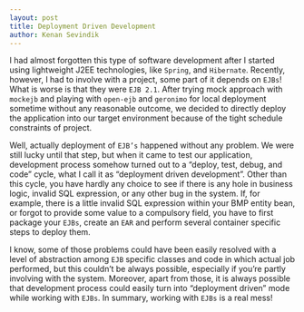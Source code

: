 ```yaml
---
layout: post
title: Deployment Driven Development
author: Kenan Sevindik
---
```

I had almost forgotten this type of software development after I started using lightweight J2EE technologies, like 
`Spring`, and `Hibernate`. Recently, however, I had to involve with a project, some part of it depends on `EJBs`! What 
is worse is that they were `EJB 2.1`. After trying mock approach with `mockejb` and playing with `open-ejb` and `geronimo` 
for local deployment sometime without any reasonable outcome, we decided to directly deploy the application into our target 
environment because of the tight schedule constraints of project.

Well, actually deployment of `EJB’s` happened without any problem. We were still lucky until that step, but when it came 
to test our application, development process somehow turned out to a “deploy, test, debug, and code” cycle, what I call 
it as “deployment driven development”. Other than this cycle, you have hardly any choice to see if there is any hole in 
business logic, invalid SQL expression, or any other bug in the system. If, for example, there is a little invalid SQL 
expression within your BMP entity bean, or forgot to provide some value to a compulsory field, you have to first package 
your `EJBs`, create an `EAR` and perform several container specific steps to deploy them.

I know, some of those problems could have been easily resolved with a level of abstraction among `EJB` specific classes 
and code in which actual job performed, but this couldn’t be always possible, especially if you’re partly involving with 
the system. Moreover, apart from those, it is always possible that development process could easily turn into 
“deployment driven” mode while working with `EJBs`. In summary, working with `EJBs` is a real mess!
